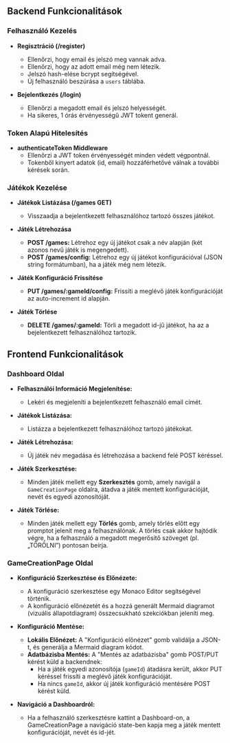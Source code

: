 ## Backend Funkcionalitások

### Felhasználó Kezelés
- **Regisztráció (/register)**
  - Ellenőrzi, hogy email és jelszó meg vannak adva.
  - Ellenőrzi, hogy az adott email még nem létezik.
  - Jelszó hash-elése bcrypt segítségével.
  - Új felhasználó beszúrása a `users` táblába.

- **Bejelentkezés (/login)**
  - Ellenőrzi a megadott email és jelszó helyességét.
  - Ha sikeres, 1 órás érvényességű JWT tokent generál.

### Token Alapú Hitelesítés
- **authenticateToken Middleware**
  - Ellenőrzi a JWT token érvényességét minden védett végpontnál.
  - Tokenből kinyert adatok (id, email) hozzáférhetővé válnak a további kérések során.

### Játékok Kezelése
- **Játékok Listázása (/games GET)**
  - Visszaadja a bejelentkezett felhasználóhoz tartozó összes játékot.

- **Játék Létrehozása**
  - **POST /games:** Létrehoz egy új játékot csak a név alapján (két azonos nevű játék is megengedett).
  - **POST /games/config:** Létrehoz egy új játékot konfigurációval (JSON string formátumban), ha a játék még nem létezik.

- **Játék Konfiguráció Frissítése**
  - **PUT /games/:gameId/config:** Frissíti a meglévő játék konfigurációját az auto-increment id alapján.

- **Játék Törlése**
  - **DELETE /games/:gameId:** Törli a megadott id-jű játékot, ha az a bejelentkezett felhasználóhoz tartozik.

## Frontend Funkcionalitások

### Dashboard Oldal
- **Felhasználói Információ Megjelenítése:**
  - Lekéri és megjeleníti a bejelentkezett felhasználó email címét.
  
- **Játékok Listázása:**
  - Listázza a bejelentkezett felhasználóhoz tartozó játékokat.
  
- **Játék Létrehozása:**
  - Új játék név megadása és létrehozása a backend felé POST kéréssel.
  
- **Játék Szerkesztése:**
  - Minden játék mellett egy **Szerkesztés** gomb, amely navigál a `GameCreationPage` oldalra, átadva a játék mentett konfigurációját, nevét és egyedi azonosítóját.
  
- **Játék Törlése:**
  - Minden játék mellett egy **Törlés** gomb, amely törlés előtt egy promptot jelenít meg a felhasználónak. A törlés csak akkor hajtódik végre, ha a felhasználó a megadott megerősítő szöveget (pl. „TÖRÖLNI”) pontosan beírja.

### GameCreationPage Oldal
- **Konfiguráció Szerkesztése és Előnézete:**
  - A konfiguráció szerkesztése egy Monaco Editor segítségével történik.
  - A konfiguráció előnézetét és a hozzá generált Mermaid diagramot (vizuális állapotdiagram) összecsukható szekciókban jeleníti meg.

- **Konfiguráció Mentése:**
  - **Lokális Előnézet:** A "Konfiguráció előnézet" gomb validálja a JSON-t, és generálja a Mermaid diagram kódot.
  - **Adatbázisba Mentés:** A "Mentés az adatbázisba" gomb POST/PUT kérést küld a backendnek:
    - Ha a játék egyedi azonosítója (`gameId`) átadásra került, akkor PUT kéréssel frissíti a meglévő játék konfigurációját.
    - Ha nincs `gameId`, akkor új játék konfiguráció mentésére POST kérést küld.
  
- **Navigáció a Dashboardról:**
  - Ha a felhasználó szerkesztésre kattint a Dashboard-on, a GameCreationPage a navigáció state-ben kapja meg a játék mentett konfigurációját, nevét és id-jét.

